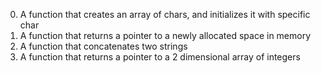 0. A function that creates an array of chars, and initializes it with specific char
1. A function that returns a pointer to a newly allocated space in memory
2. A function that concatenates two strings
3. A function that returns a pointer to a 2 dimensional array of integers
